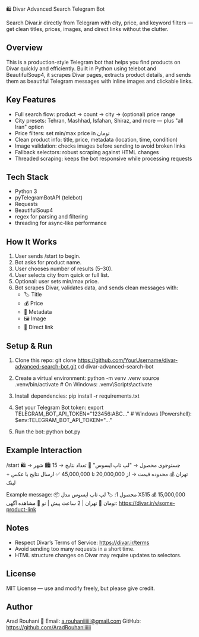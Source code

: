 🛍 Divar Advanced Search Telegram Bot

Search Divar.ir directly from Telegram with city, price, and keyword filters — get clean titles, prices, images, and direct links without the clutter.

Overview
--------
This is a production-style Telegram bot that helps you find products on Divar quickly and efficiently.
Built in Python using telebot and BeautifulSoup4, it scrapes Divar pages, extracts product details, and sends them as beautiful Telegram messages with inline images and clickable links.

Key Features
------------
- Full search flow: product → count → city → (optional) price range
- City presets: Tehran, Mashhad, Isfahan, Shiraz, and more — plus "all Iran" option
- Price filters: set min/max price in تومان
- Clean product info: title, price, metadata (location, time, condition)
- Image validation: checks images before sending to avoid broken links
- Fallback selectors: robust scraping against HTML changes
- Threaded scraping: keeps the bot responsive while processing requests

Tech Stack
----------
- Python 3
- pyTelegramBotAPI (telebot)
- Requests
- BeautifulSoup4
- regex for parsing and filtering
- threading for async-like performance

How It Works
------------
1. User sends /start to begin.
2. Bot asks for product name.
3. User chooses number of results (5–30).
4. User selects city from quick or full list.
5. Optional: user sets min/max price.
6. Bot scrapes Divar, validates data, and sends clean messages with:
   - 🏷 Title
   - 💰 Price
   - 📍 Metadata
   - 🖼 Image
   - 🔗 Direct link

Setup & Run
-----------
1) Clone this repo:
   git clone https://github.com/YourUsername/divar-advanced-search-bot.git
   cd divar-advanced-search-bot

2) Create a virtual environment:
   python -m venv .venv
   source .venv/bin/activate   # On Windows: .venv\Scripts\activate

3) Install dependencies:
   pip install -r requirements.txt

4) Set your Telegram Bot token:
   export TELEGRAM_BOT_API_TOKEN="123456:ABC..."   # Windows (Powershell):  $env:TELEGRAM_BOT_API_TOKEN="..."

5) Run the bot:
   python bot.py

Example Interaction
-------------------
/start
🛍️ جستوجوی محصول → "لپ تاپ ایسوس"
🔢 تعداد نتایج → 15
🏙️ شهر → تهران
💰 محدوده قیمت → از 20,000,000 تا 45,000,000
✅ ارسال نتایج با عکس + لینک

Example message:
📦 محصول 1:
🏷️ لپ تاپ ایسوس مدل X515
💰 15,000,000 تومان
📍 تهران | 2 ساعت پیش | نو
🔗 مشاهده آگهی: https://divar.ir/v/some-product-link

Notes
-----
- Respect Divar’s Terms of Service: https://divar.ir/terms
- Avoid sending too many requests in a short time.
- HTML structure changes on Divar may require updates to selectors.

License
-------
MIT License — use and modify freely, but please give credit.

Author
------
Arad Rouhani
📧 Email: a.rouhaniiiiii@gmail.com
GitHub: https://github.com/AradRouhaniiiiii
